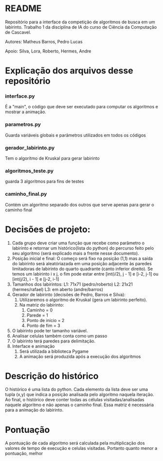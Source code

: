 # README

Repositório para a interface da competição de algoritmos de busca em um labirinto. Trabalho 1 da disciplina de IA do curso de Ciência da Computação de Cascavel.

Autores: Matheus Barros, Pedro Lucas

Apoio: Silva, Lora, Roberto, Hermes, Andre

# Explicação dos arquivos desse repositório

### interface.py 

É a "main", o código que deve ser executado para computar os algoritmos e mostrar a animação.

### parametros.py

Guarda variáveis globais e parâmetros utilizados em todos os códigos

### gerador_labirinto.py

Tem o algoritmo de Kruskal para gerar labirinto

### algoritmos_teste.py

guarda 3 algoritmos para fins de testes

### caminho_final.py

Contém um algoritmo separado dos outros que serve apenas para gerar o caminho final

# Decisões de projeto:

1. Cada grupo deve criar uma função que recebe como parâmetro o labirinto e retornar um histórico(lista do python) do percurso feito pelo seu algoritmo (será explicado mais a frente nesse documento).
2. Posição inicial e final: O começo será fixo na posição (1,1) mas a saída do labirinto será aleatóriazada em uma posição adjacente às paredes limitadoras de labirinto do quarto quadrante (canto inferior direito). Se temos um labirinto i x j, o fim pode estar entre [int(i/2), j - 1] e [i-2, j-1] ou [int(j/2), i - 1] e [j-2, i-1]
3. Tamanhos dos labirintos: 
    L1: 71x71 (pedro/roberto)
    L2: 21x21 (hermes/rafael)
    L3: em aberto (andre/barros)
4. Gerador de labirinto (decisões de Pedro, Barros e Silva):
    1. Utilizaremos o algoritmo de Kruskal (gera um labirinto perfeito).
    2. Na matriz do labirinto: 
        1. Caminho = 0
        2. Parede = 1
        3. Ponto de início = 2
        4. Ponto de fim = 3
5. O labirinto pode ter tamanho variável.
6. Analisar celulas também conta como um passo 
7. O labirinto terá paredes para delimitação.
8. Interface e animação
    1. Será utilizada a biblioteca Pygame
    2. A animação será produzida após a execução dos algoritmos

# Descrição do histórico

O histórico é uma lista do python. Cada elemento da lista deve ser uma tupla (x,y) que indica a posição analisada pelo algoritmo naquela iteração. Ao final, o histórico deve conter todas as células visitadas/analisadas naquele algoritmo e não apenas o caminho final.
Essa matriz é necessária para a animação do labirinto.

# Pontuação

A pontuação de cada algoritmo será calculada pela multiplicação dos valores de tempo de execução e celulas visitadas. Portanto quanto menor a pontuação, melhor

